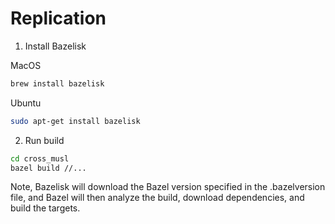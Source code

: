 # Replication


1) Install Bazelisk 

MacOS
```bash
brew install bazelisk
```

Ubuntu
```bash
sudo apt-get install bazelisk
```

2) Run build

```bash
cd cross_musl
bazel build //...
```

Note, Bazelisk will download the Bazel version specified in the .bazelversion file, and
Bazel will then analyze the build, download dependencies, and build the targets.